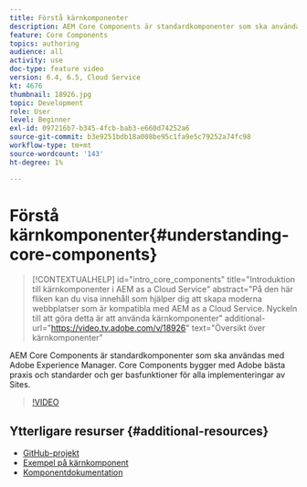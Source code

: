 ```yaml
---
title: Förstå kärnkomponenter
description: AEM Core Components är standardkomponenter som ska användas med Adobe Experience Manager. Core Components bygger med Adobe bästa praxis och standarder och ger basfunktioner för alla implementeringar av Sites.
feature: Core Components
topics: authoring
audience: all
activity: use
doc-type: feature video
version: 6.4, 6.5, Cloud Service
kt: 4676
thumbnail: 18926.jpg
topic: Development
role: User
level: Beginner
exl-id: 097216b7-b345-4fcb-bab3-e660d74252a6
source-git-commit: b3e9251bdb18a008be95c1fa9e5c79252a74fc98
workflow-type: tm+mt
source-wordcount: '143'
ht-degree: 1%

---
```


# Förstå kärnkomponenter{#understanding-core-components}

>[!CONTEXTUALHELP]
>id="intro_core_components"
>title="Introduktion till kärnkomponenter i AEM as a Cloud Service"
>abstract="På den här fliken kan du visa innehåll som hjälper dig att skapa moderna webbplatser som är kompatibla med AEM as a Cloud Service. Nyckeln till att göra detta är att använda kärnkomponenter"
>additional-url="https://video.tv.adobe.com/v/18926" text="Översikt över kärnkomponenter"

AEM Core Components är standardkomponenter som ska användas med Adobe Experience Manager. Core Components bygger med Adobe bästa praxis och standarder och ger basfunktioner för alla implementeringar av Sites.

>[!VIDEO](https://video.tv.adobe.com/v/18926?quality=12&learn=on)

## Ytterligare resurser {#additional-resources}

* [GitHub-projekt](https://github.com/adobe/aem-core-wcm-components)
* [Exempel på kärnkomponent](https://www.aemcomponents.dev/)
* [Komponentdokumentation](https://experienceleague.adobe.com/docs/experience-manager-core-components/using/introduction.html)
